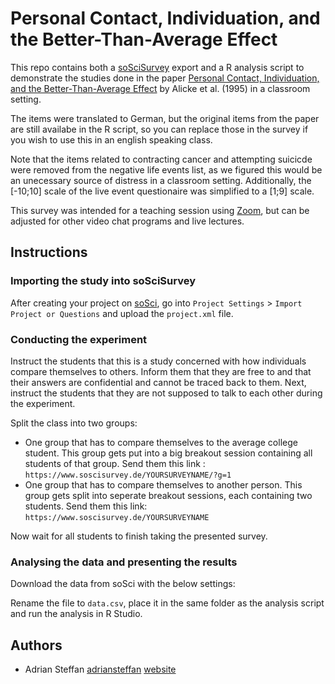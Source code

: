 # Personal Contact, Individuation, and the Better-Than-Average Effect

This repo contains both a [soSciSurvey](https://www.soscisurvey.de/) export and a R analysis script to demonstrate the studies done in the paper [Personal Contact, Individuation, and the Better-Than-Average Effect](https://www.researchgate.net/publication/232581252_Personal_Contact_Individuation_and_the_Better-Than-Average_Effect) by Alicke et al. (1995) in a classroom setting.


The items were translated to German, but the original items from the paper are still availabe in the R script, so you can replace those in the survey if you wish to use this in an english speaking class.

Note that the items related to contracting cancer and attempting suicicde were removed from the negative life events list, as we figured this would be an unecessary source of distress in a classroom setting. Additionally, the [-10;10] scale of the live event questionaire was simplified to a [1;9] scale.


This survey was intended for a teaching session using [Zoom](https://zoom.us/), but can be adjusted for other video chat programs and live lectures.


## Instructions

### Importing the study into soSciSurvey

After creating your project on [soSci](https://www.soscisurvey.de/), go into `Project Settings` > `Import Project or Questions` and upload the `project.xml` file. 


### Conducting the experiment

Instruct the students that this is a study concerned with how individuals compare themselves to others. Inform them that they are free to and that their answers are confidential and cannot be traced back to them. Next, instruct the students that they are not supposed to talk to each other during the experiment.

Split the class into two groups:

* One group that has to compare themselves to the average college student. This group gets put into a big breakout session containing all students of that group. Send them this link : `https://www.soscisurvey.de/YOURSURVEYNAME/?g=1`
* One group that has to compare themselves to another person. This group gets split into seperate breakout sessions, each containing two students. Send them this link: `https://www.soscisurvey.de/YOURSURVEYNAME`


Now wait for all students to finish taking the presented survey.

### Analysing the data and presenting the results

Download the data from soSci with the below settings:

Rename the file to `data.csv`, place it in the same folder as the analysis script and run the analysis in R Studio.

## Authors
* Adrian Steffan [adriansteffan](https://github.com/adriansteffan) [website](https://adriansteffan.com/)
